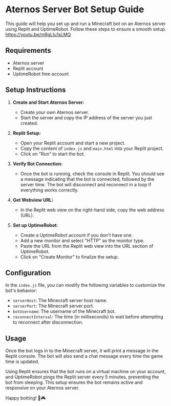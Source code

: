 # Aternos Server Bot Setup Guide

This guide will help you set up and run a Minecraft bot on an Aternos server using Replit and UptimeRobot. Follow these steps to ensure a smooth setup.
https://youtu.be/mRgLIu1sLMQ

## Requirements

- Aternos server
- Replit account
- UptimeRobot free account

## Setup Instructions

1. **Create and Start Aternos Server:**

   - Create your own Aternos server.
   - Start the server and copy the IP address of the server you just created.

2. **Replit Setup:**

   - Open your Replit account and start a new project.
   - Copy the content of `index.js` and `main.html` into your Replit project.
   - Click on "Run" to start the bot.

3. **Verify Bot Connection:**

   - Once the bot is running, check the console in Replit. You should see a message indicating that the bot is connected, followed by the server time. The bot will disconnect and reconnect in a loop if everything works correctly.

4. **Get Webview URL:**

   - In the Replit web view on the right-hand side, copy the web address (URL).

5. **Set up UptimeRobot:**

   - Create a UptimeRobot account if you don't have one.
   - Add a new monitor and select "HTTP" as the monitor type.
   - Paste the URL from the Replit web view into the URL section of UptimeRobot.
   - Click on "Create Monitor" to finalize the setup.

## Configuration

In the `index.js` file, you can modify the following variables to customize the bot's behavior:

- `serverHost`: The Minecraft server host name.
- `serverPort`: The Minecraft server port.
- `botUsername`: The username of the Minecraft bot.
- `reconnectInterval`: The time (in milliseconds) to wait before attempting to reconnect after disconnection.

## Usage

Once the bot logs in to the Minecraft server, it will print a message in the Replit console. The bot will also send a chat message every time the game time is updated.

Using Replit ensures that the bot runs on a virtual machine on your account, and UptimeRobot pings the Replit server every 5 minutes, preventing the bot from sleeping. This setup ensures the bot remains active and responsive on your Aternos server.

Happy botting! 🤖🎮
